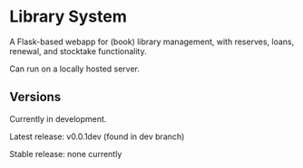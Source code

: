# Library System
A Flask-based webapp for (book) library management, with reserves, loans, renewal, and stocktake functionality.

Can run on a locally hosted server.

## Versions
Currently in development.

Latest release: v0.0.1dev (found in dev branch)

Stable release: none currently
